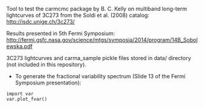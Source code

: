Tool to test the carmcmc package by B. C. Kelly on multiband long-term lightcurves of 3C273 from
the Soldi et al. (2008) catalog: http://isdc.unige.ch/3c273/

Results presented in 5th Fermi Symposium:
http://fermi.gsfc.nasa.gov/science/mtgs/symposia/2014/program/14B_Sobolewska.pdf

3C273 lightcurves and carma_sample pickle files stored in data/ directory (not included in this repository).

* To generate the fractional variability spectrum (Slide 13 of the Fermi Symposium
presentation):

```
import var
var.plot_fvar()
```
